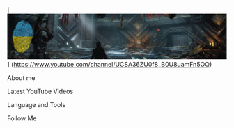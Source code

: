 [![Header](https://github.com/hvoarang/hvoarang/blob/main/assets/hero.png)] (https://www.youtube.com/channel/UCSA36ZU0f8_B0U8uamFn5OQ)

About me

Latest YouTube Videos

Language and Tools

Follow Me
